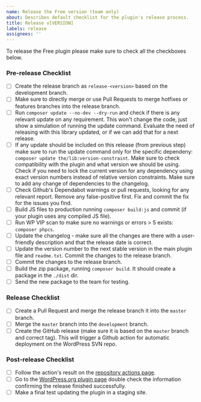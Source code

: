 ```yaml
---
name: Release the Free version (team only)
about: Describes default checklist for the plugin's release process.
title: Release v[VERSION]
labels: release
assignees: ''
---
```


To release the Free plugin please make sure to check all the checkboxes below.

### Pre-release Checklist
- [ ] Create the release branch as `release-<version>` based on the development branch.
- [ ] Make sure to directly merge or use Pull Requests to merge hotfixes or features branches into the release branch.
- [ ] Run `composer update --no-dev --dry-run` and check if there is any relevant update on any requirement. This won't change the code, just show a simulation of running the update command. Evaluate the need of releasing with this library updated, or if we can add that for a next release.
- [ ] If any update should be included on this release (from previous step) make sure to run the update command only for the specific dependeny: `composer update the/lib:version-constraint`. Make sure to check compatibility with the plugin and what version we should be using. Check if you need to lock the current version for any dependency using exact version numbers instead of relative version constraints. Make sure to add any change of dependencies to the changelog.
- [ ] Check Github's Dependabot warnings or pull requests, looking for any relevant report. Remove any false-positive first. Fix and commit the fix for the issues you find.
- [ ] Build JS files to production running `composer build:js` and commit (if your plugin uses any compiled JS file).
- [ ] Run WP VIP scan to make sure no warnings or errors > 5 exists: `composer phpcs`.
- [ ] Update the changelog - make sure all the changes are there with a user-friendly description and that the release date is correct.
- [ ] Update the version number to the next stable version in the main plugin file and `readme.txt`. Commit the changes to the release branch.
- [ ] Commit the changes to the release branch.
- [ ] Build the zip package, running `composer build`. It should create a package in the `./dist` dir.
- [ ] Send the new package to the team for testing.

### Release Checklist
- [ ] Create a Pull Request and merge the release branch it into the `master` branch.
- [ ] Merge the `master` branch into the `development` branch.
- [ ] Create the GitHub release (make sure it is based on the `master` branch and correct tag). This will trigger a Github action for automatic deployment on the WordPress SVN repo.

### Post-release Checklist

- [ ] Follow the action's result on the [repository actions page](https://github.com/publishpress/publishpress-series/actions).
- [ ] Go to the [WordPress.org plugin page](https://wordpress.org/plugins/organize-series/) double check the information confirming the release finished successfully.
- [ ] Make a final test updating the plugin in a staging site.
